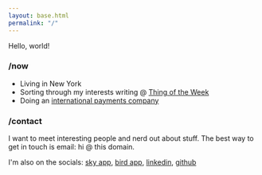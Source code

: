 ```yaml
---
layout: base.html
permalink: "/"
---
```


Hello, world!

### /now

- Living in New York
- Sorting through my interests writing @ [Thing of the Week](https://thing.bikeshed.coffee)
- Doing an [international payments company](https://withparallax.com/)

### /contact

I want to meet interesting people and nerd out about stuff.  The best way to get in touch is email: hi @ this domain.

I'm also on the socials: [sky app](https://bsky.app/profile/waffledotexe.bsky.social), [bird
app](https://twitter.com/waffledotexe), [linkedin](https://www.linkedin.com/in/khxela/),
[github](https://github.com/alexkuang)
